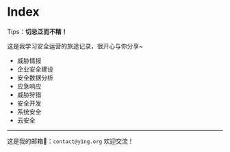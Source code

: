 # Index



Tips：**切忌泛而不精！**



这是我学习安全运营的旅途记录，很开心与你分享~

- 威胁情报
- 企业安全建设
- 安全数据分析
- 应急响应
- 威胁狩猎
- 安全开发
- 系统安全
- 云安全

---

这是我的邮箱📮：`contact@y1ng.org` 欢迎交流！